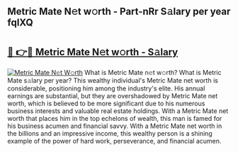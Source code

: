 ## Metric Mate N𝚎t w𝚘rth - Part-nRr S𝚊lary per year fqIXQ

# <h2><a href="http://gc4a5av.nevu.top/?p=Metric+Mate">🔗 👉🔴 Metric Mate N𝚎t w𝚘rth - S𝚊lary</a></h2>

[![Metric Mate N𝚎t W𝚘rth](https://i.imgur.com/Oavwk0R.jpeg)](http://gc4a5av.nevu.top/?p=Metric+Mate)
What is Metric Mate n𝚎t w𝚘rth? What is Metric Mate s𝚊lary per year?
This wealthy individual's Metric Mate net worth is considerable, positioning him among the industry's elite. His annual earnings are substantial, but they are overshadowed by Metric Mate net worth, which is believed to be more significant due to his numerous business interests and valuable real estate holdings. With a Metric Mate net worth that places him in the top echelons of wealth, this man is famed for his business acumen and financial savvy. With a Metric Mate net worth in the billions and an impressive income, this wealthy person is a shining example of the power of hard work, perseverance, and financial acumen.

